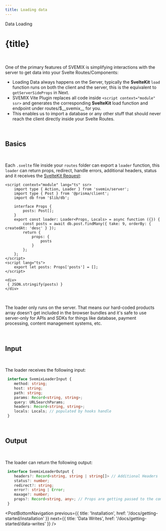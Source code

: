 ```yaml
---
title: Loading data 
---
```


<script context="module">
	export const prerender = true;
</script>
<script>
	import PostBottomNavigation from "../../../components/PostBottomNavigation.svelte";
</script>


<p class="mb-4 leading-6 font-semibold text-sky-300">Data Loading</p>

# {title}

<br>

One of the primary features of SVEMIX is simplifying interactions with the server to get data into your Svelte Routes/Components:

- Loading Data always happens on the Server, typically the **SvelteKit** `load` function runs on both the client and the server, this is the equivalent to `getServerSideProps` in Next. 
- SVEMIX Vite Plugin replaces all code inside `<script context="module" ssr>` and generates the corresponding **SvelteKit** load function and endpoint under routes/$\_\_svemix\_\_ for you.
- This enables us to import a database or any other stuff that should never reach the client directly inside your Svelte Routes.

<br>

<h2 id="basics">Basics</h2>

<br>

Each `.svelte` file inside your `routes` folder can export a `loader` function, this `loader` can return props, redirect, handle errors, additional headers, status and it receives the [SvelteKit Request](https://kit.svelte.dev/docs#routing-endpoints):

```svelte
<script context="module" lang="ts" ssr>
	import type { Action, Loader } from 'svemix/server';
	import type { Post } from '@prisma/client';
	import db from '$lib/db';

	interface Props {
		posts: Post[];
	}
	export const loader: Loader<Props, Locals> = async function ({}) {
		const posts = await db.post.findMany({ take: 9, orderBy: { createdAt: 'desc' } });
		return {
			props: {
				posts
			}
		};
	};
</script>
<script lang="ts">
	export let posts: Props['posts'] = [];
</script>

<div>
 { JSON.stringify(posts) }
</div>
```

<br>

The loader only runs on the server. That means our hard-coded products array doesn't get included in the browser bundles and it's safe to use server-only for APIs and SDKs for things like database, payment processing, content management systems, etc.

<br>

<h2 id="input">Input</h2>

<br>

The loader receives the following input:

```ts
 interface SvemixLoaderInput {
	method: string;
	host: string;
	path: string;
	params: Record<string, string>;
	query: URLSearchParams;
	headers: Record<string, string>;
	locals: Locals; // populated by hooks handle 
 }
```

<br>

<h2 id="output">Output</h2>

<br>

The loader can return the following output:

```ts
 interface SvemixLoaderOutput {
	headers?: Record<string, string | string[]> // Additional Headers
	status?: number;
	redirect?: string;
	error?: string | Error;
	maxage?: number;
	props?: Record<string, any>; // Props are getting passed to the component
 }
```


<PostBottomNavigation
previous={{ title: 'Installation', href: '/docs/getting-started/installation' }}
next={{ title: 'Data Writes', href: '/docs/getting-started/data-writes'  }}
/>

